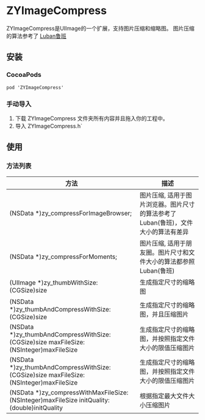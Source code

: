 # ZYImageCompress

 ZYImageCompress是UIImage的一个扩展，支持图片压缩和缩略图。
 图片压缩的算法参考了 [Luban鲁班](https://github.com/Curzibn/Luban)

## 安装
### CocoaPods

 `pod 'ZYImageCompress'`

### 手动导入

1. 下载 ZYImageCompress 文件夹所有内容并且拖入你的工程中。
2. 导入 ZYImageCompress.h`

## 使用
### 方法列表
方法|描述
---|---
(NSData *)zy_compressForImageBrowser;|图片压缩, 适用于图片浏览器。图片尺寸的算法参考了Luban(鲁班)，文件大小的算法有差异
(NSData *)zy_compressForMoments;|图片压缩, 适用于朋友圈。图片尺寸和文件大小的算法都参照Luban(鲁班)
(UIImage *)zy_thumbWithSize:(CGSize)size|生成指定尺寸的缩略图
(NSData *)zy_thumbAndCompressWithSize:(CGSize)size|生成指定尺寸的缩略图，并且压缩图片
(NSData *)zy_thumbAndCompressWithSize:(CGSize)size maxFileSize:(NSInteger)maxFileSize|生成指定尺寸的缩略图，并按照指定文件大小的限值压缩图片
(NSData *)zy_thumbAndCompressWithSize:(CGSize)size maxFileSize:(NSInteger)maxFileSize|生成指定尺寸的缩略图，并按照指定文件大小的限值压缩图片
(NSData *)zy_compressWithMaxFileSize:(NSInteger)maxFileSize initQuality:(double)initQuality|根据指定最大文件大小压缩图片

